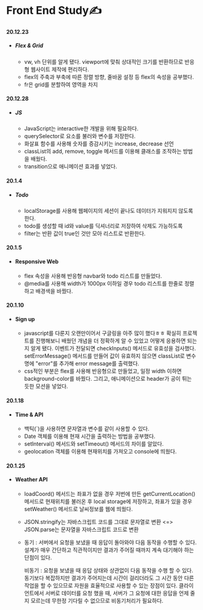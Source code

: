 # Front End Study✍
#### 20.12.23
  + ##### Flex & Grid
    + vw, vh 단위를 알게 됐다. viewport에 맞춰 상대적인 크기를 반환하므로 반응형 웹사이트 제작에 편리하다.
    + flex의 주축과 부축에 따른 정렬 방향, 줄바꿈 설정 등 flex의 속성을 공부했다.
    + fr은 grid를 분할하여 영역을 차지
#### 20.12.28
  + ##### JS
    + JavaScript는 interactive한 개발을 위해 필요하다.
    + querySelector로 요소를 불러와 변수를 저장한다.
    + 화살표 함수를 사용해 숫자를 증감시키는 increase, decrease 선언
    + classList의 add, remove, toggle 메서드를 이용해 클래스를 조작하는 방법을 배웠다.
    + transition으로 애니메이션 효과를 넣었다.
 #### 20.1.4
  + ##### Todo
    + localStorage를 사용해 웹페이지의 세션이 끝나도 데이터가 지워지지 않도록 한다.
    + todo를 생성할 때 id와 value를 딕셔너리로 저장하여 삭제도 가능하도록
    + filter는 반환 값이 true인 것만 모아 리스트로 반환한다.
#### 20.1.5
  + #### Responsive Web
    + flex 속성을 사용해 반응형 navbar와 todo 리스트를 만들었다.
    + @media를 사용해 width가 1000px 이하일 경우 todo 리스트를 한줄로 정렬하고 배경색을 바꿨다.
#### 20.1.10
+ #### Sign up
  + javascript를 다룬지 오랜만이어서 구글링을 아주 많이 했다ㅎㅎ 확실히 프로젝트를 진행해보니 배웠던 개념을 더 정확하게 알 수 있었고 어떻게 응용하면 되는 지 알게 됐다. 이벤트가 전달되면 checkInputs() 메서드로 유효성을 검사했다. setErrorMessage() 메서드를 만들어 값이 유효하지 않으면 classList로 변수명에 "error"를 추가해 error message를 출력했다. 
  + css적인 부분은 flex를 사용해 반응형으로 만들었고, 일정 width 이하면 background-color를 바꿨다. 그리고, 애니메이션으로 header가 공이 튀는 듯한 모션을 넣었다.
#### 20.1.18
+ #### Time & API
  + 백틱(`)을 사용하면 문자열과 변수를 같이 사용할 수 있다.
  + Date 객체를 이용해 현재 시간을 출력하는 방법을 공부했다.
  + setInterval() 메서드와 setTimeout() 메서드의 차이를 알았다.
  + geolocation 객체를 이용해 현재위치를 가져오고 console에 띄웠다.
#### 20.1.25
  + #### Weather API
    + loadCoord() 메서드는 좌표가 없을 경우 저번에 만든 getCurrentLocation() 메서드로 현재위치를 불러온 후 local storage에 저장하고, 좌표가 있을 경우 setWeather() 메서드로 날씨정보를 웹에 띄웠다.
    + JSON.stringify는 자바스크립트 코드를 그대로 문자열로 변환 <=> JSON.parse는 문자열을 자바스크립트 코드로 변환
    + 동기 : 서버에서 요청을 보냈을 때 응답이 돌아와야 다음 동작을 수행할 수 있다. 설계가 매우 간단하고 직관적이지만 결과가 주어질 때까지 계속 대기해야 하는 단점이 있다.
    
      비동기 : 요청을 보냈을 때 응답 상태와 상관없이 다음 동작을 수행 할 수 있다. 동기보다 복잡하지만 결과가 주어지는데 시간이 걸리더라도 그 시간 동안 다른 작업을 할 수 있으므로 자원을 효율적으로 사용할 수 있는 장점이 있다. 클라이언트에서 서버로 데이터를 요청 했을 때, 서버가 그 요청에 대한 응답을 언제 줄지 모르는데 무한정 기다릴 수 없으므로 비동기처리가 필요하다.
